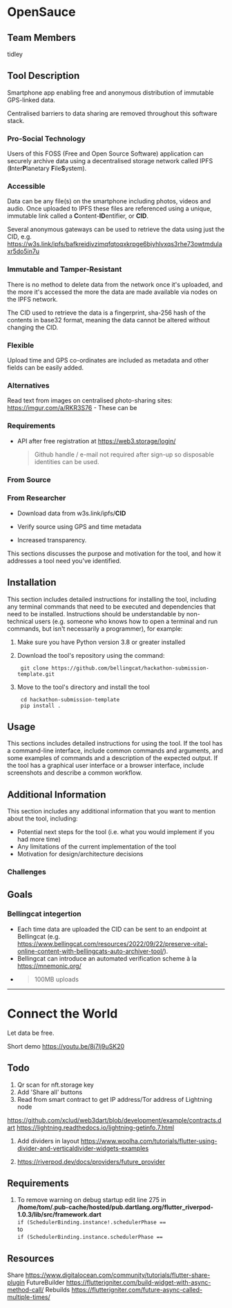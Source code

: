 # OpenSauce

## Team Members
tidley

## Tool Description
Smartphone app enabling free and anonymous distribution of immutable GPS-linked data.

Centralised barriers to data sharing are removed throughout this software stack.

### Pro-Social Technology
Users of this FOSS (Free and Open Source Software) application can securely archive data using a decentralised storage network called IPFS (**I**nter**P**lanetary **F**ile**S**ystem).

### Accessible
Data can be any file(s) on the smartphone including photos, videos and audio. Once uploaded to IPFS these files are referenced using a unique, immutable link called a **C**ontent-**ID**entifier, or **CID**. 

Several anonymous gateways can be used to retrieve the data using just the CID, e.g. https://w3s.link/ipfs/bafkreidivzimqfqtoqxkrpge6bjyhlvxqs3rhe73owtmdulaxr5do5in7u

### Immutable and Tamper-Resistant
There is no method to delete data from the network once it's uploaded, and the more it's accessed the more the data are made available via nodes on the IPFS network.

The CID used to retrieve the data is a fingerprint, sha-256 hash of the contents in base32 format, meaning the data cannot be altered without changing the CID.

### Flexible
Upload time and GPS co-ordinates are included as metadata and other fields can be easily added.

### Alternatives
Read text from images on centralised photo-sharing sites: https://imgur.com/a/RKR3S76
    - These can be 

### Requirements
- API after free registration at https://web3.storage/login/
    > Github handle / e-mail not required after sign-up so disposable identities can be used.

### From Source

### From Researcher
- Download data from w3s.link/ipfs/**CID**
- Verify source using GPS and time metadata

- Increased transparency.

This sections discusses the purpose and motivation for the tool, and how it addresses a tool need you've identified.

## Installation
This section includes detailed instructions for installing the tool, including any terminal commands that need to be executed and dependencies that need to be installed. Instructions should be understandable by non-technical users (e.g. someone who knows how to open a terminal and run commands, but isn't necessarily a programmer), for example:

1. Make sure you have Python version 3.8 or greater installed

2. Download the tool's repository using the command:

        git clone https://github.com/bellingcat/hackathon-submission-template.git

3. Move to the tool's directory and install the tool

        cd hackathon-submission-template
        pip install .

## Usage
This sections includes detailed instructions for using the tool. If the tool has a command-line interface, include common commands and arguments, and some examples of commands and a description of the expected output. If the tool has a graphical user interface or a browser interface, include screenshots and describe a common workflow.

## Additional Information
This section includes any additional information that you want to mention about the tool, including:
- Potential next steps for the tool (i.e. what you would implement if you had more time)
- Any limitations of the current implementation of the tool
- Motivation for design/architecture decisions
### Challenges

## Goals
### Bellingcat integertion
- Each time data are uploaded the CID can be sent to an endpoint at Bellingcat (e.g. https://www.bellingcat.com/resources/2022/09/22/preserve-vital-online-content-with-bellingcats-auto-archiver-tool/).
- Bellingcat can introduce an automated verification scheme à la https://mnemonic.org/
- >100MB uploads
---
# Connect the World
Let data be free.

Short demo
https://youtu.be/8j7Ij9uSK20

## Todo
1. Qr scan for nft.storage key
1. Add 'Share all' buttons
1. Read from smart contract to get IP address/Tor address of Lightning node 


https://github.com/xclud/web3dart/blob/development/example/contracts.dart
https://lightning.readthedocs.io/lightning-getinfo.7.html 


1. Add dividers in layout https://www.woolha.com/tutorials/flutter-using-divider-and-verticaldivider-widgets-examples

1. https://riverpod.dev/docs/providers/future_provider

## Requirements
1. To remove warning on debug startup edit line 275 in\
 __/home/tom/.pub-cache/hosted/pub.dartlang.org/flutter_riverpod-1.0.3/lib/src/framework.dart__\
`if (SchedulerBinding.instance!.schedulerPhase ==`\
to\
`if (SchedulerBinding.instance.schedulerPhase ==`

## Resources
Share
https://www.digitalocean.com/community/tutorials/flutter-share-plugin
FutureBuilder
https://flutterigniter.com/build-widget-with-async-method-call/
Rebuilds
https://flutterigniter.com/future-async-called-multiple-times/

